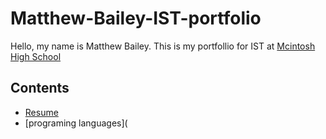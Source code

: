# Matthew-Bailey-IST-portfolio
Hello, my name is Matthew Bailey. This is my portfollio for IST at [Mcintosh High School](https://www.fcboe.org/mhs)

## Contents
- [Resume](RESUME.md)
- [programing languages](
